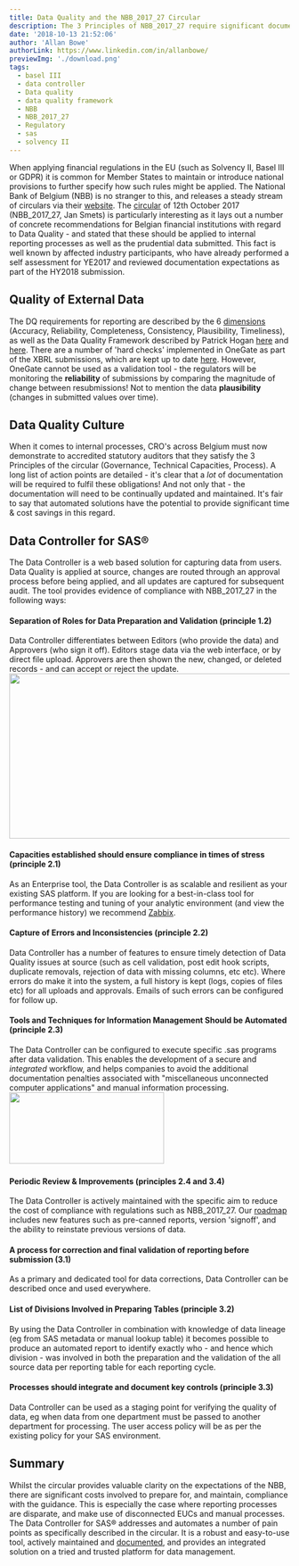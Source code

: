 ```yaml
---
title: Data Quality and the NBB_2017_27 Circular
description: The 3 Principles of NBB_2017_27 require significant documentation. Data Controller reduces costs of compliance and improves Timeliness of data.
date: '2018-10-13 21:52:06'
author: 'Allan Bowe'
authorLink: https://www.linkedin.com/in/allanbowe/
previewImg: './download.png'
tags:
  - basel III
  - data controller
  - Data quality
  - data quality framework
  - NBB
  - NBB_2017_27
  - Regulatory
  - sas
  - solvency II
---
```


When applying financial regulations in the EU (such as Solvency II, Basel III or GDPR) it is common for Member States to maintain or introduce national provisions to further specify how such rules might be applied. The National Bank of Belgium (NBB) is no stranger to this, and releases a steady stream of circulars via their <a href="https://www.nbb.be/en/financial-oversight/general/news/circulars-and-communications">website</a>. The <a href="https://www.nbb.be/doc/cp/eng/2017/20171012_nbb_2017_27.pdf">circular</a> of 12th October 2017 (NBB_2017_27, Jan Smets) is particularly interesting as it lays out a number of concrete recommendations for Belgian financial institutions with regard to Data Quality - and stated that these should be applied to internal reporting processes as well as the prudential data submitted. This fact is well known by affected industry participants, who have already performed a self assessment for YE2017 and reviewed documentation expectations as part of the HY2018 submission. <h2>Quality of External Data</h2> The DQ requirements for reporting are described by the 6 <a href="https://www.nbb.be/doc/cp/eng/2017/20171012_nbb_2017_27_annex.pdf">dimensions</a> (Accuracy, Reliability, Completeness, Consistency, Plausibility, Timeliness), as well as the Data Quality Framework described by Patrick Hogan <a href="https://www.bankingsupervision.europa.eu/press/conferences/sup_rep_conf/shared/pdf/Item4_1_PatrickHogan.pdf">here</a> and <a href="https://www.bankingsupervision.europa.eu/press/conferences/sup_rep_conf/shared/pdf/2017/Data_quality_framework_tools_and_products.pdf">here</a>. There are a number of 'hard checks' implemented in OneGate as part of the XBRL submissions, which are kept up to date <a href="http://www.eba.europa.eu/risk-analysis-and-data/reporting-frameworks">here</a>. However, OneGate cannot be used as a validation tool - the regulators will be monitoring the <strong>reliability</strong> of submissions by comparing the magnitude of change between resubmissions! Not to mention the data <strong>plausibility</strong> (changes in submitted values over time). <h2>Data Quality Culture</h2> When it comes to internal processes, CRO's across Belgium must now demonstrate to accredited statutory auditors that they satisfy the 3 Principles of the circular (Governance, Technical Capacities, Process). A long list of action points are detailed - it's clear that a <em>lot</em> of documentation will be required to fulfil these obligations! And not only that - the documentation will need to be continually updated and maintained. It's fair to say that automated solutions have the potential to provide significant time &amp; cost savings in this regard. <h2>Data Controller for SAS®</h2> The Data Controller is a web based solution for capturing data from users. Data Quality is applied at source, changes are routed through an approval process before being applied, and all updates are captured for subsequent audit. The tool provides evidence of compliance with NBB_2017_27 in the following ways: <h4>Separation of Roles for Data Preparation and Validation (principle 1.2)</h4> Data Controller differentiates between Editors (who provide the data) and Approvers (who sign it off). Editors stage data via the web interface, or by direct file upload. Approvers are then shown the new, changed, or deleted records - and can accept or reject the update. <a href="https://datacontroller.io/wp-content/uploads/2018/10/Screen-Shot-2018-10-13-at-22.50.56.png"><img class="aligncenter wp-image-962" src="https://datacontroller.io/wp-content/uploads/2018/10/Screen-Shot-2018-10-13-at-22.50.56.png" alt="" width="553" height="296" /></a> <h4>Capacities established should ensure compliance in times of stress (principle 2.1)</h4> As an Enterprise tool, the Data Controller is as scalable and resilient as your existing SAS platform. If you are looking for a best-in-class tool for performance testing and tuning of your analytic environment (and view the performance history) we recommend <a href="https://www.zabbix.com/">Zabbix</a>. <h4>Capture of Errors and Inconsistencies (principle 2.2)</h4> Data Controller has a number of features to ensure timely detection of Data Quality issues at source (such as cell validation, post edit hook scripts, duplicate removals, rejection of data with missing columns, etc etc). Where errors do make it into the system, a full history is kept (logs, copies of files etc) for all uploads and approvals. Emails of such errors can be configured for follow up. <h4>Tools and Techniques for Information Management Should be Automated (principle 2.3)</h4> The Data Controller can be configured to execute specific .sas programs after data validation. This enables the development of a secure and <em>integrated</em> workflow, and helps companies to avoid the additional documentation penalties associated with "miscellaneous unconnected computer applications" and manual information processing. <a href="https://datacontroller.io/wp-content/uploads/2018/10/Screen-Shot-2018-10-13-at-22.53.38.png"><img class="aligncenter wp-image-963" src="https://datacontroller.io/wp-content/uploads/2018/10/Screen-Shot-2018-10-13-at-22.53.38.png" alt="" width="278" height="128" /></a> &nbsp; <h4>Periodic Review &amp; Improvements (principles 2.4 and 3.4)</h4> The Data Controller is actively maintained with the specific aim to reduce the cost of compliance with regulations such as NBB_2017_27. Our <a href="https://slides.com/allanbowe/datacontroller/#/">roadmap</a> includes new features such as pre-canned reports, version 'signoff', and the ability to reinstate previous versions of data. <h4>A process for correction and final validation of reporting before submission (3.1)</h4> As a primary and dedicated tool for data corrections, Data Controller can be described once and used everywhere. <h4>List of Divisions Involved in Preparing Tables (principle 3.2)</h4> By using the Data Controller in combination with knowledge of data lineage (eg from SAS metadata or manual lookup table) it becomes possible to produce an automated report to identify exactly who - and hence which division - was involved in both the preparation and the validation of the all source data per reporting table for each reporting cycle. <h4>Processes should integrate and document key controls (principle 3.3)</h4> Data Controller can be used as a staging point for verifying the quality of data, eg when data from one department must be passed to another department for processing. The user access policy will be as per the existing policy for your SAS environment. <h2>Summary</h2> Whilst the circular provides valuable clarity on the expectations of the NBB, there are significant costs involved to prepare for, and maintain, compliance with the guidance. This is especially the case where reporting processes are disparate, and make use of disconnected EUCs and manual processes. The Data Controller for SAS® addresses and automates a number of pain points as specifically described in the circular. It is a robust and easy-to-use tool, actively maintained and <a href="http://docs.datacontroller.io">documented</a>, and provides an integrated solution on a tried and trusted platform for data management. &nbsp;
